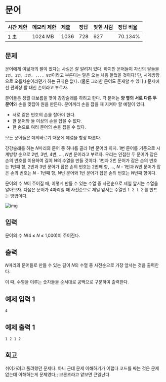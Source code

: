 # 문어

| 시간 제한 | 메모리 제한 | 제출 | 정답 | 맞힌 사람 | 정답 비율 |
| :-------- | :---------- | :--- | :--- | :-------- | :-------- |
| 1 초      | 1024 MB     | 1036 | 728  | 627       | 70.134%   |

## 문제

문어에게 여덟개의 팔이 있다는 사실은 잘 알려져 있다. 하지만 문어들이 자신의 팔들을 `1번, 2번, 3번, ..., 8번`이라고 부른다는 말은 오늘 처음 들었을 것이다! 단, 시계방향으로 오름차순이라던가 하는 규칙은 없다. (물론 그러한 문어도 존재할 수 있다.) 문제에선 편의상 팔 대신 손이라고 부르자.

문어들은 정월 대보름을 맞아 강강술래를 하려고 한다. 각 문어는 **양 옆의 서로 다른 두 문어**와 손을 맞잡아 원을 만든다. 문어끼리 손을 잡을 때 지켜야 할 예절이 있다.

- 서로 같은 번호의 손을 잡아야 한다.
- 한 문어와 둘 이상의 손을 잡을 수 없다.
- 한 손으로 여러 문어의 손을 잡을 수 없다.

모든 문어들은 예의바르기 때문에 예절을 항상 따른다.

강강술래를 하는 *N*마리의 문어 중 하나를 골라 1번 문어라 하자. 1번 문어를 기준으로 시계방향 순으로 2번, 3번, 4번, ..., *N*번 문어라고 부르자. 우리는 인접한 두 문어가 잡은 손의 번호를 이용하여 길이 *N*의 수열을 만들 것이다. 1번과 2번 문어가 잡은 손의 번호는 1번째 항, 2번과 3번 문어가 잡은 손의 번호는 2번째 항, ..., *N* - 1번과 *N*번 문어가 잡은 손의 번호는 *N* - 1번째 항, *N*번 문어와 1번 문어가 잡은 손의 번호는 *N*번째 항이다.

문어의 수 *N*이 주어질 때, 이렇게 만들 수 있는 수열 중 사전순으로 제일 앞서는 수열을 알아보자. 다음은 문어가 4마리일 때 사전순으로 제일 앞서는 수열인 `1 2 1 2` 를 만드는 방법이다.

![img](https://upload.acmicpc.net/c76d82ab-62c0-496f-bce3-55ca67416f92/-/preview/)
 

## 입력

문어의 수 *N*(4 ≤ *N* ≤ 1,000)이 주어진다.

## 출력

*N*마리의 문어들로 만들 수 있는 길이 *N*의 수열 중 사전순으로 가장 앞서는 것을 출력한다.

이 때, 수열을 이루는 숫자들을 순서대로 공백으로 구분하여 출력한다.

## 예제 입력 1

```
4
```

## 예제 출력 1

```
1 2 1 2
```

## 회고
쉬어가려고 풀려했던 문제다. 아니 근데 문제 이해하기가 어렵다 코드를 짜는 것은 문제없는데 이해하는게 문제였다;; 브론즈라고 얕보면 큰일난다.